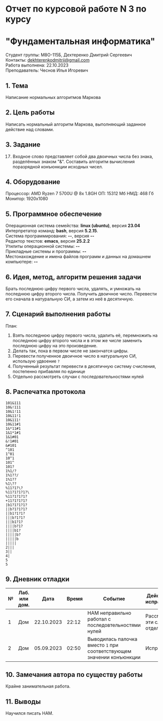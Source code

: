 # Отчет по курсовой работе N 3 по курсу
# "Фундаментальная информатика"

Студент группы: M8О-115Б, Дехтеренко Дмитрий Сергеевич\
Контакты: dekhterenkodmitrii@gmail.com \
Работа выполнена: 22.10.2023\
Преподаватель: Чеснов Илья Игоревич

## 1. Тема

Написание нормальных алгоритмов Маркова

## 2. Цель работы

Написать нормальный алгоритм Маркова, выполняющий заданное действие над словами.

## 3. Задание

17. Входное слово представляет собой два двоичных числа без знака, разделённых знаком "&". Составить алгоритм вычисления поразрядной конъюнкции исходных чисел.

## 4. Оборудование

Процессор: AMD Ryzen 7 5700U @ 8x 1.8GH
ОП: 15312 Мб
НМД: 468 Гб
Монитор: 1920x1080

## 5. Программное обеспечение

Операционная система семейства: **linux (ubuntu)**, версия **23.04**\
Интерпретатор команд: **bash**, версия **5.2.15**.\
Система программирования: **--**, версия **--**\
Редактор текстов: **emacs**, версия **25.2.2**\
Утилиты операционной системы: **--**\
Прикладные системы и программы: **--**\
Местонахождение и имена файлов программ и данных на домашнем компьютере: **--**

## 6. Идея, метод, алгоритм решения задачи

Брать последнюю цифру первого числа, удалять, и умножать на последнюю цифру второго числа. Получить двоичное число. Перевести его сначала в натуральную СИ, а затем из неё в десятичную.

## 7. Сценарий выполнения работы

План:
1. Взять последнюю цифру первого числа, удалить её, перемножить на последнюю цифру второго числа и в этом же числе заменить последнюю цифру на это произведение.
2. Делать так, пока в первом числе не закончатся цифры.
3. Перевести полученное двоичное число в натуральную СИ, использую удвоение `?` 
4. Полученный результат перевести в десятичную систему счисления, постепенно прибавляя по единице
5. Отдельно рассмотреть случаи с последовательностями нулей

## 8. Распечатка протокола

```
101&111
10&!111
10&1!11
10&11!1
10&111!
10&11#1
1&*11#1
1&1*1#1
1&1#01
&!1#01
&#101
^101
1^01
10^1
101^
101?
1%1/?
1%1??/
1%1??
%1\??
%11?1?\?
%11?1?1?1?\
%11?1?1?1?
+11?1?1?1?
|b1?1?1?1?
||b?1?1?1?
||b1?1?1?
|||b?1?1?
|||b1?1?
||||b?1?
||||b1?
|||||b?
|||||b
|||||
2|||
3||
4|
5
5

```

## 9. Дневник отладки

| № | Лаб. или дом. | Дата       | Время     | Событие                                                | Действие по исправлению   | Примечание     |
|---|---------------|------------|-----------|--------------------------------------------------------|---------------------------|----------------|
|1  | Дом           | 22.10.2023 | 22:12     | НАМ неправильно работал с последовтельностями нулей     | Рассмотрел эти случаи отдельно    | Проверил другие необычные случаи  |
|2  | Дом           | 05.09.2023 | 02:50     | Выводилась палочка вместо `1` при соответствующем значении конъюнкции | Исправил   |                |

## 10. Замечания автора по существу работы

Крайне занимательная работа.

## 11. Выводы

Научился писать НАМ.

